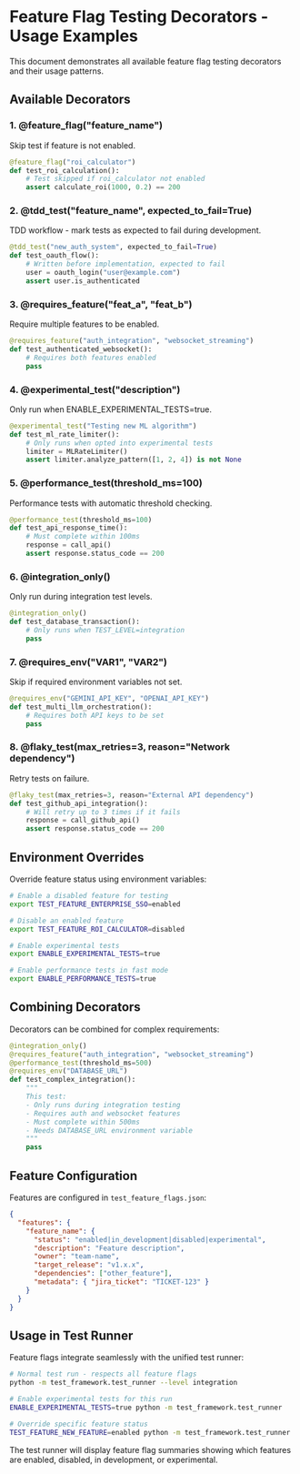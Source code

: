 # Feature Flag Testing Decorators - Usage Examples

This document demonstrates all available feature flag testing decorators and their usage patterns.

## Available Decorators

### 1. @feature_flag("feature_name")
Skip test if feature is not enabled.

```python
@feature_flag("roi_calculator")
def test_roi_calculation():
    # Test skipped if roi_calculator not enabled
    assert calculate_roi(1000, 0.2) == 200
```

### 2. @tdd_test("feature_name", expected_to_fail=True)
TDD workflow - mark tests as expected to fail during development.

```python
@tdd_test("new_auth_system", expected_to_fail=True)
def test_oauth_flow():
    # Written before implementation, expected to fail
    user = oauth_login("user@example.com")
    assert user.is_authenticated
```

### 3. @requires_feature("feat_a", "feat_b")
Require multiple features to be enabled.

```python
@requires_feature("auth_integration", "websocket_streaming")
def test_authenticated_websocket():
    # Requires both features enabled
    pass
```

### 4. @experimental_test("description")
Only run when ENABLE_EXPERIMENTAL_TESTS=true.

```python
@experimental_test("Testing new ML algorithm")
def test_ml_rate_limiter():
    # Only runs when opted into experimental tests
    limiter = MLRateLimiter()
    assert limiter.analyze_pattern([1, 2, 4]) is not None
```

### 5. @performance_test(threshold_ms=100)
Performance tests with automatic threshold checking.

```python
@performance_test(threshold_ms=100)
def test_api_response_time():
    # Must complete within 100ms
    response = call_api()
    assert response.status_code == 200
```

### 6. @integration_only()
Only run during integration test levels.

```python
@integration_only()
def test_database_transaction():
    # Only runs when TEST_LEVEL=integration
    pass
```

### 7. @requires_env("VAR1", "VAR2")
Skip if required environment variables not set.

```python
@requires_env("GEMINI_API_KEY", "OPENAI_API_KEY")
def test_multi_llm_orchestration():
    # Requires both API keys to be set
    pass
```

### 8. @flaky_test(max_retries=3, reason="Network dependency")
Retry tests on failure.

```python
@flaky_test(max_retries=3, reason="External API dependency")
def test_github_api_integration():
    # Will retry up to 3 times if it fails
    response = call_github_api()
    assert response.status_code == 200
```

## Environment Overrides

Override feature status using environment variables:

```bash
# Enable a disabled feature for testing
export TEST_FEATURE_ENTERPRISE_SSO=enabled

# Disable an enabled feature
export TEST_FEATURE_ROI_CALCULATOR=disabled

# Enable experimental tests
export ENABLE_EXPERIMENTAL_TESTS=true

# Enable performance tests in fast mode
export ENABLE_PERFORMANCE_TESTS=true
```

## Combining Decorators

Decorators can be combined for complex requirements:

```python
@integration_only()
@requires_feature("auth_integration", "websocket_streaming")
@performance_test(threshold_ms=500)
@requires_env("DATABASE_URL")
def test_complex_integration():
    """
    This test:
    - Only runs during integration testing
    - Requires auth and websocket features
    - Must complete within 500ms
    - Needs DATABASE_URL environment variable
    """
    pass
```

## Feature Configuration

Features are configured in `test_feature_flags.json`:

```json
{
  "features": {
    "feature_name": {
      "status": "enabled|in_development|disabled|experimental",
      "description": "Feature description",
      "owner": "team-name",
      "target_release": "v1.x.x",
      "dependencies": ["other_feature"],
      "metadata": { "jira_ticket": "TICKET-123" }
    }
  }
}
```

## Usage in Test Runner

Feature flags integrate seamlessly with the unified test runner:

```bash
# Normal test run - respects all feature flags
python -m test_framework.test_runner --level integration

# Enable experimental tests for this run
ENABLE_EXPERIMENTAL_TESTS=true python -m test_framework.test_runner

# Override specific feature status
TEST_FEATURE_NEW_FEATURE=enabled python -m test_framework.test_runner
```

The test runner will display feature flag summaries showing which features are enabled, disabled, in development, or experimental.